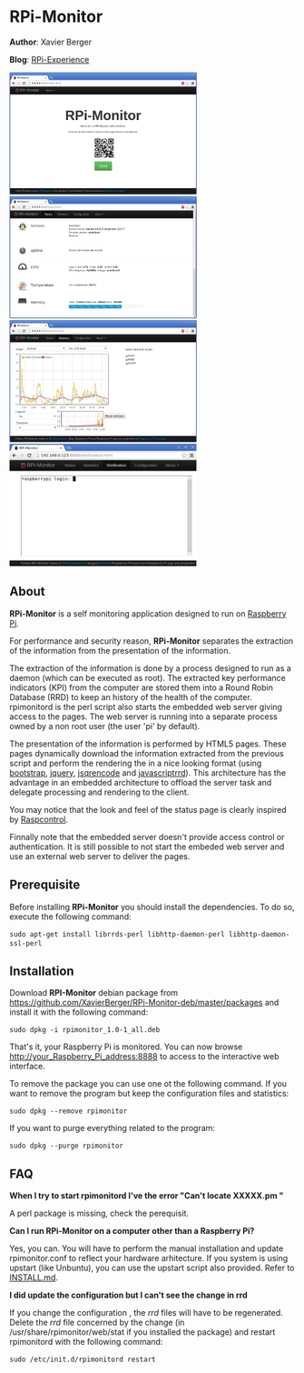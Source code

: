 # RPi-Monitor

**Author**: Xavier Berger

**Blog**: [RPi-Experience](http://rpi-experiences.blogspot.fr/)

![screenshot](index.png)
![screenshot](status.png)
![screenshot](statistics.png)
![screenshot](shellinabox.png)

## About

**RPi-Monitor** is a self monitoring application designed to run on [Raspberry Pi](http://raspberrypi.org).

For performance and security reason, **RPi-Monitor** separates the extraction of the information from the
presentation of the information.

The extraction of the information is done by a process designed to run as a daemon (which can be executed as root).
The extracted key performance indicators (KPI) from the computer are stored them into a Round Robin Database (RRD)
to keep an history of the health of the computer. rpimonitord is the perl script also starts the embedded web
server giving access to the pages. The web server is running into a separate process owned by a non root user
(the user 'pi' by default).

The presentation of the information is performed by HTML5 pages. These pages dynamically download the
information extracted from the previous script and perform the rendering the in a nice looking format
(using [bootstrap](http://twitter.github.io/bootstrap/), [jquery](http://jquery.com/),
[jsqrencode](https://code.google.com/p/jsqrencode/) and [javascriptrrd](http://javascriptrrd.sourceforge.net/)).
This architecture has the advantage in an embedded architecture to offload the server task and delegate
processing and rendering to the client.

You may notice that the look and feel of the status page is clearly inspired by
[Raspcontrol](https://github.com/Bioshox/Raspcontrol).

Finnally note that the embedded server doesn't provide access control or authentication. It is still possible
to not start the embeded web server and use an external web server to deliver the pages.

## Prerequisite

Before installing **RPi-Monitor** you should install the dependencies. To do so, execute the following command:

    sudo apt-get install librrds-perl libhttp-daemon-perl libhttp-daemon-ssl-perl

## Installation

Download **RPI-Monitor** debian package from <https://github.com/XavierBerger/RPi-Monitor-deb/master/packages> and install it
with the following command:

    sudo dpkg -i rpimonitor_1.0-1_all.deb

That's it, your Raspberry Pi is monitored. You can now browse <http://your_Raspberry_Pi_address:8888> to
access to the interactive web interface.

To remove the package you can use one ot the following command.
If you want to remove the program but keep the configuration files and statistics:

    sudo dpkg --remove rpimonitor

If you want to purge everything related to the program:

    sudo dpkg --purge rpimonitor


## FAQ

**When I try to start rpimonitord I've the error "Can't locate XXXXX.pm "**

A perl package is missing, check the perequisit.

**Can I  run RPi-Monitor on a computer other than a Raspberry Pi?**

Yes, you can. You will have to perform the manual installation and update rpimonitor.conf to reflect 
your hardware arhitecture. If you system is using upstart (like Unbuntu), you can use the upstart 
script also provided. Refer to [INSTALL.md](https://github.com/XavierBerger/RPi-Monitor/blob/master/INSTALL.md).

**I did update the configuration but I can't see the change in rrd**

If you change the configuration , the _rrd_ files will have to be regenerated. 
Delete the _rrd_ file concerned by the change  (in /usr/share/rpimonitor/web/stat if you installed the package)
and restart rpimonitord with the following command:

    sudo /etc/init.d/rpimonitord restart

